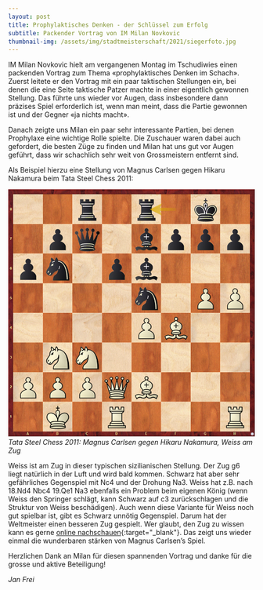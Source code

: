 ```yaml
---
layout: post
title: Prophylaktisches Denken - der Schlüssel zum Erfolg
subtitle: Packender Vortrag von IM Milan Novkovic
thumbnail-img: /assets/img/stadtmeisterschaft/2021/siegerfoto.jpg
---
```


IM Milan Novkovic hielt am vergangenen Montag im Tschudiwies einen packenden Vortrag zum Thema «prophylaktisches Denken im Schach». Zuerst leitete er den Vortrag mit ein paar taktischen Stellungen ein, bei denen die eine Seite taktische Patzer machte in einer eigentlich gewonnen Stellung. Das führte uns wieder vor Augen, dass insbesondere dann präzises Spiel erforderlich ist, wenn man meint, dass die Partie gewonnen ist und der Gegner «ja nichts macht».

Danach zeigte uns Milan ein paar sehr interessante Partien, bei denen Prophylaxe eine wichtige Rolle spielte. Die Zuschauer waren dabei auch gefordert, die besten Züge zu finden und Milan hat uns gut vor Augen geführt, dass wir schachlich sehr weit von Grossmeistern entfernt sind.

Als Beispiel hierzu eine Stellung von Magnus Carlsen gegen Hikaru Nakamura beim Tata Steel Chess 2011:

![Position](/assets/img/2021-11-09-vortrag-milan-carlsen-naka.png)
_Tata Steel Chess 2011: Magnus Carlsen gegen Hikaru Nakamura, Weiss am Zug_

Weiss ist am Zug in dieser typischen sizilianischen Stellung. Der Zug g6 liegt natürlich in der Luft und wird bald kommen. Schwarz hat aber sehr gefährliches Gegenspiel mit Nc4 und der Drohung Na3. Weiss hat z.B. nach 18.Nd4 Nbc4 19.Qe1 Na3 ebenfalls ein Problem beim eigenen König (wenn Weiss den Springer schlägt, kann Schwarz auf c3 zurückschlagen und die Struktur von Weiss beschädigen). Auch wenn diese Variante für Weiss noch gut spielbar ist, gibt es Schwarz unnötig Gegenspiel. Darum hat der Weltmeister einen besseren Zug gespielt. Wer glaubt, den Zug zu wissen kann es gerne [online nachschauen](https://www.chessgames.com/perl/chessgame?gid=1604495){:target="\_blank"}. Das zeigt uns wieder einmal die wunderbaren stärken von Magnus Carlsen’s Spiel.

Herzlichen Dank an Milan für diesen spannenden Vortrag und danke für die grosse und aktive Beteiligung!

_Jan Frei_
